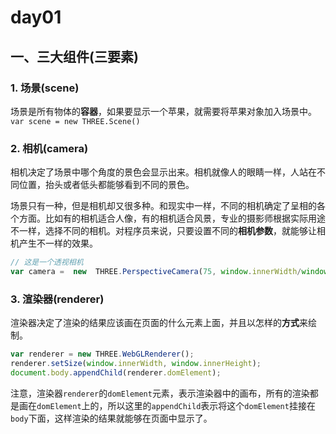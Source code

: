 # day01

## 一、三大组件(三要素)

### 1. 场景(scene)

场景是所有物体的**容器**，如果要显示一个苹果，就需要将苹果对象加入场景中。
`var scene = new THREE.Scene()`

### 2. 相机(camera)

相机决定了场景中哪个角度的景色会显示出来。相机就像人的眼睛一样，人站在不同位置，抬头或者低头都能够看到不同的景色。

场景只有一种，但是相机却又很多种。和现实中一样，不同的相机确定了呈相的各个方面。比如有的相机适合人像，有的相机适合风景，专业的摄影师根据实际用途不一样，选择不同的相机。对程序员来说，只要设置不同的**相机参数**，就能够让相机产生不一样的效果。

```javascript
// 这是一个透视相机
var camera =  new  THREE.PerspectiveCamera(75, window.innerWidth/window.innerHeight, 0.1, 1000);
```

### 3. 渲染器(renderer)

渲染器决定了渲染的结果应该画在页面的什么元素上面，并且以怎样的**方式**来绘制。

```javascript
var renderer = new THREE.WebGLRenderer();
renderer.setSize(window.innerWidth, window.innerHeight);
document.body.appendChild(renderer.domElement);
```

注意，渲染器`renderer`的`domElement`元素，表示渲染器中的画布，所有的渲染都是画在`domElement`上的，所以这里的`appendChild`表示将这个`domElement`挂接在`body`下面，这样渲染的结果就能够在页面中显示了。
